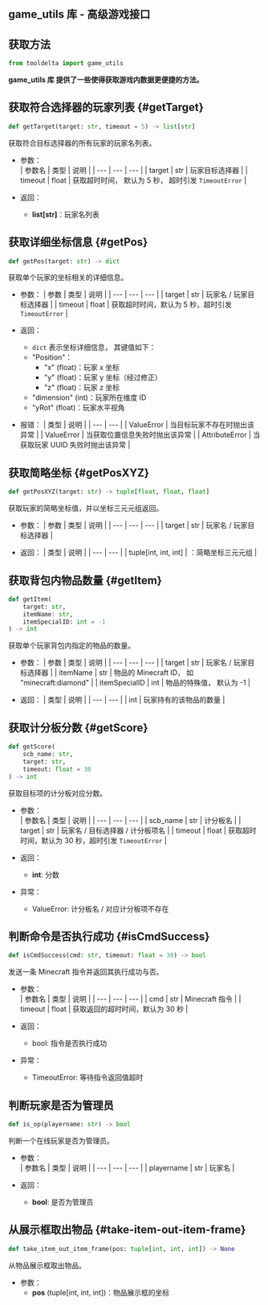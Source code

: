 ## game_utils 库 - 高级游戏接口

## 获取方法
```python
from tooldelta import game_utils
```

**game_utils 库 提供了一些使得获取游戏内数据更便捷的方法。**


## 获取符合选择器的玩家列表 {#getTarget}
```python
def getTarget(target: str, timeout = 5) -> list[str]
```
获取符合目标选择器的所有玩家的玩家名列表。

- 参数：  
    | 参数名 | 类型 | 说明 |
    | --- | --- | --- |
    | target | str | 玩家目标选择器 |
    | timeout | float | 获取超时时间， 默认为 5 秒， 超时引发 `TimeoutError` |

- 返回：
  - **list[str]**：玩家名列表


## 获取详细坐标信息 {#getPos}
```python
def getPos(target: str) -> dict
```
获取单个玩家的坐标相关的详细信息。

- 参数：
  | 参数 | 类型 | 说明 |
  | --- | --- | --- |
  | target | str | 玩家名 / 玩家目标选择器 |
  | timeout | float | 获取超时时间，默认为 5 秒，超时引发 `TimeoutError` |

- 返回：
  - `dict` 表示坐标详细信息， 其键值如下：
  - "Position"：
    - "x" (float)：玩家 x 坐标
    - "y" (float)：玩家 y 坐标（经过修正）
    - "z" (float)：玩家 z 坐标
  - "dimension" (int)：玩家所在维度 ID
  - "yRot" (float)：玩家水平视角


- 报错：
  | 类型 | 说明 |
  | --- | --- |
  | ValueError | 当目标玩家不存在时抛出该异常 |
  | ValueError | 当获取位置信息失败时抛出该异常 |
  | AttributeError | 当获取玩家 UUID 失败时抛出该异常 |


## 获取简略坐标 {#getPosXYZ}
```python
def getPosXYZ(target: str) -> tuple[float, float, float]
```
获取玩家的简略坐标值，并以坐标三元元组返回。

- 参数：
  | 参数 | 类型 | 说明 |
  | --- | --- | --- |
  | target | str | 玩家名 / 玩家目标选择器 |

- 返回：
  | 类型 | 说明 |
  | --- | --- |
  | tuple[int, int, int] | ：简略坐标三元元组 |


## 获取背包内物品数量 {#getItem}

```python
def getItem(
    target: str,
    itemName: str,
    itemSpecialID: int = -1
) -> int
```
获取单个玩家背包内指定的物品的数量。

- 参数：
  | 参数 | 类型 | 说明 |
  | --- | --- | --- |
  | target | str | 玩家名 / 玩家目标选择器 |
  | itemName | str | 物品的 Minecraft ID， 如 "minecraft:diamond" |
  | itemSpecialID | int | 物品的特殊值， 默认为 -1 |

- 返回：
  | 类型 | 说明 |
  | --- | --- |
  | int | 玩家持有的该物品的数量 |


## 获取计分板分数 {#getScore}
```python
def getScore(
    scb_name: str,
    target: str,
    timeout: float = 30
) -> int
```
获取目标项的计分板对应分数。

- 参数：  
    | 参数名 | 类型 | 说明 |
    | --- | --- | --- |
    | scb_name | str | 计分板名 |
    | target | str | 玩家名 / 目标选择器 / 计分板项名 |
    | timeout | float | 获取超时时间，默认为 30 秒，超时引发 `TimeoutError` |

- 返回：
  - **int**: 分数

- 异常：
  - ValueError: 计分板名 / 对应计分板项不存在


## 判断命令是否执行成功 {#isCmdSuccess}
```python
def isCmdSuccess(cmd: str, timeout: float = 30) -> bool
```
发送一条 Minecraft 指令并返回其执行成功与否。

- 参数：  
    | 参数名 | 类型 | 说明 |
    | --- | --- | --- |
    | cmd | str | Minecraft 指令 |
    | timeout | float | 获取返回的超时时间，默认为 30 秒 |

- 返回：
  - bool: 指令是否执行成功

- 异常：
  - TimeoutError: 等待指令返回值超时


## 判断玩家是否为管理员
```python
def is_op(playername: str) -> bool
```
判断一个在线玩家是否为管理员。

- 参数：  
    | 参数名 | 类型 | 说明 |
    | --- | --- | --- |
    | playername | str | 玩家名 |

- 返回：
  - **bool**: 是否为管理员



## 从展示框取出物品 {#take-item-out-item-frame}
```python
def take_item_out_item_frame(pos: tuple[int, int, int]) -> None
```
从物品展示框取出物品。

- 参数：
  - **pos** (tuple[int, int, int])：物品展示框的坐标